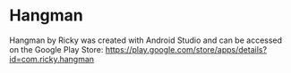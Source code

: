 # Hangman
Hangman by Ricky was created with Android Studio and can be accessed on the Google Play Store:
https://play.google.com/store/apps/details?id=com.ricky.hangman

